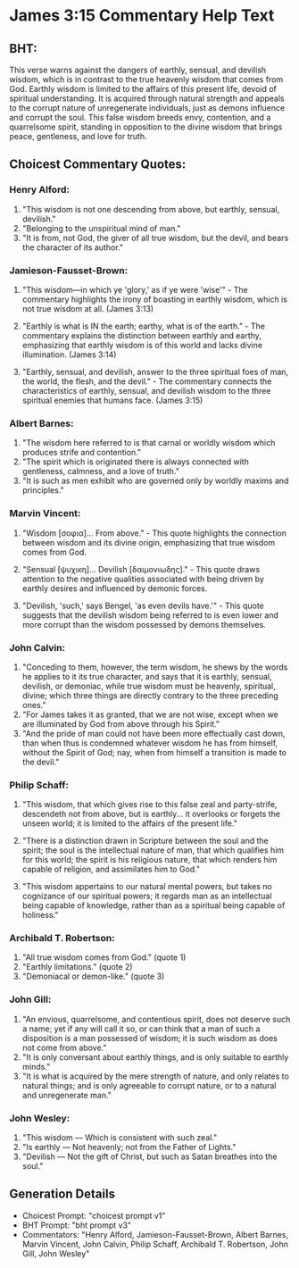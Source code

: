 # James 3:15 Commentary Help Text

## BHT:
This verse warns against the dangers of earthly, sensual, and devilish wisdom, which is in contrast to the true heavenly wisdom that comes from God. Earthly wisdom is limited to the affairs of this present life, devoid of spiritual understanding. It is acquired through natural strength and appeals to the corrupt nature of unregenerate individuals, just as demons influence and corrupt the soul. This false wisdom breeds envy, contention, and a quarrelsome spirit, standing in opposition to the divine wisdom that brings peace, gentleness, and love for truth.

## Choicest Commentary Quotes:
### Henry Alford:
1. "This wisdom is not one descending from above, but earthly, sensual, devilish." 
2. "Belonging to the unspiritual mind of man." 
3. "It is from, not God, the giver of all true wisdom, but the devil, and bears the character of its author."

### Jamieson-Fausset-Brown:
1. "This wisdom—in which ye 'glory,' as if ye were 'wise'" - The commentary highlights the irony of boasting in earthly wisdom, which is not true wisdom at all. (James 3:13)

2. "Earthly is what is IN the earth; earthy, what is of the earth." - The commentary explains the distinction between earthly and earthy, emphasizing that earthly wisdom is of this world and lacks divine illumination. (James 3:14)

3. "Earthly, sensual, and devilish, answer to the three spiritual foes of man, the world, the flesh, and the devil." - The commentary connects the characteristics of earthly, sensual, and devilish wisdom to the three spiritual enemies that humans face. (James 3:15)

### Albert Barnes:
1. "The wisdom here referred to is that carnal or worldly wisdom which produces strife and contention."
2. "The spirit which is originated there is always connected with gentleness, calmness, and a love of truth."
3. "It is such as men exhibit who are governed only by worldly maxims and principles."

### Marvin Vincent:
1. "Wisdom [σοφια]... From above." - This quote highlights the connection between wisdom and its divine origin, emphasizing that true wisdom comes from God.

2. "Sensual [ψυχικη]... Devilish [δαιμονιωδης]." - This quote draws attention to the negative qualities associated with being driven by earthly desires and influenced by demonic forces.

3. "Devilish, 'such,' says Bengel, 'as even devils have.'" - This quote suggests that the devilish wisdom being referred to is even lower and more corrupt than the wisdom possessed by demons themselves.

### John Calvin:
1. "Conceding to them, however, the term wisdom, he shews by the words he applies to it its true character, and says that it is earthly, sensual, devilish, or demoniac, while true wisdom must be heavenly, spiritual, divine; which three things are directly contrary to the three preceding ones."
2. "For James takes it as granted, that we are not wise, except when we are illuminated by God from above through his Spirit."
3. "And the pride of man could not have been more effectually cast down, than when thus is condemned whatever wisdom he has from himself, without the Spirit of God; nay, when from himself a transition is made to the devil."

### Philip Schaff:
1. "This wisdom, that which gives rise to this false zeal and party-strife, descendeth not from above, but is earthly... it overlooks or forgets the unseen world; it is limited to the affairs of the present life." 

2. "There is a distinction drawn in Scripture between the soul and the spirit; the soul is the intellectual nature of man, that which qualifies him for this world; the spirit is his religious nature, that which renders him capable of religion, and assimilates him to God."

3. "This wisdom appertains to our natural mental powers, but takes no cognizance of our spiritual powers; it regards man as an intellectual being capable of knowledge, rather than as a spiritual being capable of holiness."

### Archibald T. Robertson:
1. "All true wisdom comes from God." (quote 1)
2. "Earthly limitations." (quote 2)
3. "Demoniacal or demon-like." (quote 3)

### John Gill:
1. "An envious, quarrelsome, and contentious spirit, does not deserve such a name; yet if any will call it so, or can think that a man of such a disposition is a man possessed of wisdom; it is such wisdom as does not come from above."
2. "It is only conversant about earthly things, and is only suitable to earthly minds."
3. "It is what is acquired by the mere strength of nature, and only relates to natural things; and is only agreeable to corrupt nature, or to a natural and unregenerate man."

### John Wesley:
1. "This wisdom — Which is consistent with such zeal."
2. "Is earthly — Not heavenly; not from the Father of Lights."
3. "Devilish — Not the gift of Christ, but such as Satan breathes into the soul."


## Generation Details
- Choicest Prompt: "choicest prompt v1"
- BHT Prompt: "bht prompt v3"
- Commentators: "Henry Alford, Jamieson-Fausset-Brown, Albert Barnes, Marvin Vincent, John Calvin, Philip Schaff, Archibald T. Robertson, John Gill, John Wesley"

